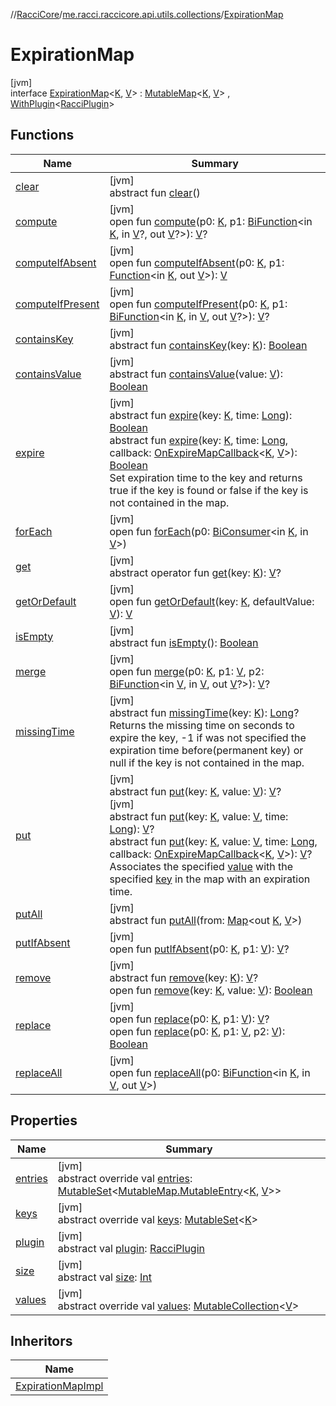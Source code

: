 //[RacciCore](../../../index.md)/[me.racci.raccicore.api.utils.collections](../index.md)/[ExpirationMap](index.md)

# ExpirationMap

[jvm]\
interface [ExpirationMap](index.md)&lt;[K](index.md), [V](index.md)&gt; : [MutableMap](https://kotlinlang.org/api/latest/jvm/stdlib/kotlin.collections/-mutable-map/index.html)&lt;[K](index.md), [V](index.md)&gt;
, [WithPlugin](../../me.racci.raccicore.api.extensions/-with-plugin/index.md)&lt;[RacciPlugin](../../me.racci.raccicore.api.plugin/-racci-plugin/index.md)&gt;

## Functions

| Name | Summary |
|---|---|
| [clear](../-expiration-map-impl/index.md#1264776610%2FFunctions%2F-1216412040) | [jvm]<br>abstract fun [clear](../-expiration-map-impl/index.md#1264776610%2FFunctions%2F-1216412040)() |
| [compute](../-observable-map/index.md#-2125908806%2FFunctions%2F-1216412040) | [jvm]<br>open fun [compute](../-observable-map/index.md#-2125908806%2FFunctions%2F-1216412040)(p0: [K](index.md), p1: [BiFunction](https://docs.oracle.com/javase/8/docs/api/java/util/function/BiFunction.html)&lt;in [K](index.md), in [V](index.md)?, out [V](index.md)?&gt;): [V](index.md)? |
| [computeIfAbsent](../-observable-map/index.md#-2012194187%2FFunctions%2F-1216412040) | [jvm]<br>open fun [computeIfAbsent](../-observable-map/index.md#-2012194187%2FFunctions%2F-1216412040)(p0: [K](index.md), p1: [Function](https://docs.oracle.com/javase/8/docs/api/java/util/function/Function.html)&lt;in [K](index.md), out [V](index.md)&gt;): [V](index.md) |
| [computeIfPresent](../-observable-map/index.md#1357972273%2FFunctions%2F-1216412040) | [jvm]<br>open fun [computeIfPresent](../-observable-map/index.md#1357972273%2FFunctions%2F-1216412040)(p0: [K](index.md), p1: [BiFunction](https://docs.oracle.com/javase/8/docs/api/java/util/function/BiFunction.html)&lt;in [K](index.md), in [V](index.md), out [V](index.md)?&gt;): [V](index.md)? |
| [containsKey](../-observable-map/index.md#189495335%2FFunctions%2F-1216412040) | [jvm]<br>abstract fun [containsKey](../-observable-map/index.md#189495335%2FFunctions%2F-1216412040)(key: [K](index.md)): [Boolean](https://kotlinlang.org/api/latest/jvm/stdlib/kotlin/-boolean/index.html) |
| [containsValue](../-observable-map/index.md#-337993863%2FFunctions%2F-1216412040) | [jvm]<br>abstract fun [containsValue](../-observable-map/index.md#-337993863%2FFunctions%2F-1216412040)(value: [V](index.md)): [Boolean](https://kotlinlang.org/api/latest/jvm/stdlib/kotlin/-boolean/index.html) |
| [expire](expire.md) | [jvm]<br>abstract fun [expire](expire.md)(key: [K](index.md), time: [Long](https://kotlinlang.org/api/latest/jvm/stdlib/kotlin/-long/index.html)): [Boolean](https://kotlinlang.org/api/latest/jvm/stdlib/kotlin/-boolean/index.html)<br>abstract fun [expire](expire.md)(key: [K](index.md), time: [Long](https://kotlinlang.org/api/latest/jvm/stdlib/kotlin/-long/index.html), callback: [OnExpireMapCallback](../index.md#-1536602664%2FClasslikes%2F-1216412040)&lt;[K](index.md), [V](index.md)&gt;): [Boolean](https://kotlinlang.org/api/latest/jvm/stdlib/kotlin/-boolean/index.html)<br>Set expiration time to the key and returns true if the key is found or false if the key is not contained in the map. |
| [forEach](../-observable-map/index.md#1890068580%2FFunctions%2F-1216412040) | [jvm]<br>open fun [forEach](../-observable-map/index.md#1890068580%2FFunctions%2F-1216412040)(p0: [BiConsumer](https://docs.oracle.com/javase/8/docs/api/java/util/function/BiConsumer.html)&lt;in [K](index.md), in [V](index.md)&gt;) |
| [get](../-observable-map/index.md#1589144509%2FFunctions%2F-1216412040) | [jvm]<br>abstract operator fun [get](../-observable-map/index.md#1589144509%2FFunctions%2F-1216412040)(key: [K](index.md)): [V](index.md)? |
| [getOrDefault](../-observable-map/index.md#1493482850%2FFunctions%2F-1216412040) | [jvm]<br>open fun [getOrDefault](../-observable-map/index.md#1493482850%2FFunctions%2F-1216412040)(key: [K](index.md), defaultValue: [V](index.md)): [V](index.md) |
| [isEmpty](../-observable-map/index.md#-1708477740%2FFunctions%2F-1216412040) | [jvm]<br>abstract fun [isEmpty](../-observable-map/index.md#-1708477740%2FFunctions%2F-1216412040)(): [Boolean](https://kotlinlang.org/api/latest/jvm/stdlib/kotlin/-boolean/index.html) |
| [merge](../-observable-map/index.md#1519727293%2FFunctions%2F-1216412040) | [jvm]<br>open fun [merge](../-observable-map/index.md#1519727293%2FFunctions%2F-1216412040)(p0: [K](index.md), p1: [V](index.md), p2: [BiFunction](https://docs.oracle.com/javase/8/docs/api/java/util/function/BiFunction.html)&lt;in [V](index.md), in [V](index.md), out [V](index.md)?&gt;): [V](index.md)? |
| [missingTime](missing-time.md) | [jvm]<br>abstract fun [missingTime](missing-time.md)(key: [K](index.md)): [Long](https://kotlinlang.org/api/latest/jvm/stdlib/kotlin/-long/index.html)?<br>Returns the missing time on seconds to expire the key, -1 if was not specified the expiration time before(permanent key) or null if the key is not contained in the map. |
| [put](index.md#1076499965%2FFunctions%2F-1216412040) | [jvm]<br>abstract fun [put](index.md#1076499965%2FFunctions%2F-1216412040)(key: [K](index.md), value: [V](index.md)): [V](index.md)?<br>[jvm]<br>abstract fun [put](put.md)(key: [K](index.md), value: [V](index.md), time: [Long](https://kotlinlang.org/api/latest/jvm/stdlib/kotlin/-long/index.html)): [V](index.md)?<br>abstract fun [put](put.md)(key: [K](index.md), value: [V](index.md), time: [Long](https://kotlinlang.org/api/latest/jvm/stdlib/kotlin/-long/index.html), callback: [OnExpireMapCallback](../index.md#-1536602664%2FClasslikes%2F-1216412040)&lt;[K](index.md), [V](index.md)&gt;): [V](index.md)?<br>Associates the specified [value](put.md) with the specified [key](put.md) in the map with an expiration time. |
| [putAll](../-expiration-map-impl/index.md#-1770992861%2FFunctions%2F-1216412040) | [jvm]<br>abstract fun [putAll](../-expiration-map-impl/index.md#-1770992861%2FFunctions%2F-1216412040)(from: [Map](https://kotlinlang.org/api/latest/jvm/stdlib/kotlin.collections/-map/index.html)&lt;out [K](index.md), [V](index.md)&gt;) |
| [putIfAbsent](../-expiration-map-impl/index.md#-255529517%2FFunctions%2F-1216412040) | [jvm]<br>open fun [putIfAbsent](../-expiration-map-impl/index.md#-255529517%2FFunctions%2F-1216412040)(p0: [K](index.md), p1: [V](index.md)): [V](index.md)? |
| [remove](index.md#-121413961%2FFunctions%2F-1216412040) | [jvm]<br>abstract fun [remove](index.md#-121413961%2FFunctions%2F-1216412040)(key: [K](index.md)): [V](index.md)?<br>open fun [remove](../-expiration-map-impl/index.md#351754838%2FFunctions%2F-1216412040)(key: [K](index.md), value: [V](index.md)): [Boolean](https://kotlinlang.org/api/latest/jvm/stdlib/kotlin/-boolean/index.html) |
| [replace](../-expiration-map-impl/index.md#1894614946%2FFunctions%2F-1216412040) | [jvm]<br>open fun [replace](../-expiration-map-impl/index.md#1894614946%2FFunctions%2F-1216412040)(p0: [K](index.md), p1: [V](index.md)): [V](index.md)?<br>open fun [replace](../-expiration-map-impl/index.md#-1618274495%2FFunctions%2F-1216412040)(p0: [K](index.md), p1: [V](index.md), p2: [V](index.md)): [Boolean](https://kotlinlang.org/api/latest/jvm/stdlib/kotlin/-boolean/index.html) |
| [replaceAll](../-observable-map/index.md#-616367665%2FFunctions%2F-1216412040) | [jvm]<br>open fun [replaceAll](../-observable-map/index.md#-616367665%2FFunctions%2F-1216412040)(p0: [BiFunction](https://docs.oracle.com/javase/8/docs/api/java/util/function/BiFunction.html)&lt;in [K](index.md), in [V](index.md), out [V](index.md)&gt;) |

## Properties

| Name | Summary |
|---|---|
| [entries](../-observable-map/index.md#313986111%2FProperties%2F-1216412040) | [jvm]<br>abstract override val [entries](../-observable-map/index.md#313986111%2FProperties%2F-1216412040): [MutableSet](https://kotlinlang.org/api/latest/jvm/stdlib/kotlin.collections/-mutable-set/index.html)&lt;[MutableMap.MutableEntry](https://kotlinlang.org/api/latest/jvm/stdlib/kotlin.collections/-mutable-map/-mutable-entry/index.html)&lt;[K](index.md), [V](index.md)&gt;&gt; |
| [keys](../-observable-map/index.md#-1153773961%2FProperties%2F-1216412040) | [jvm]<br>abstract override val [keys](../-observable-map/index.md#-1153773961%2FProperties%2F-1216412040): [MutableSet](https://kotlinlang.org/api/latest/jvm/stdlib/kotlin.collections/-mutable-set/index.html)&lt;[K](index.md)&gt; |
| [plugin](../../me.racci.raccicore.api.extensions/-with-plugin/plugin.md) | [jvm]<br>abstract val [plugin](../../me.racci.raccicore.api.extensions/-with-plugin/plugin.md): [RacciPlugin](../../me.racci.raccicore.api.plugin/-racci-plugin/index.md) |
| [size](../-observable-map/index.md#-157521630%2FProperties%2F-1216412040) | [jvm]<br>abstract val [size](../-observable-map/index.md#-157521630%2FProperties%2F-1216412040): [Int](https://kotlinlang.org/api/latest/jvm/stdlib/kotlin/-int/index.html) |
| [values](../-observable-map/index.md#211311497%2FProperties%2F-1216412040) | [jvm]<br>abstract override val [values](../-observable-map/index.md#211311497%2FProperties%2F-1216412040): [MutableCollection](https://kotlinlang.org/api/latest/jvm/stdlib/kotlin.collections/-mutable-collection/index.html)&lt;[V](index.md)&gt; |

## Inheritors

| Name |
|---|
| [ExpirationMapImpl](../-expiration-map-impl/index.md) |
